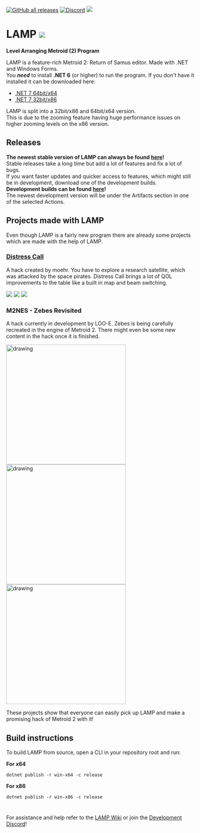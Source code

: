 [![GitHub all releases](https://img.shields.io/github/downloads/ConConner/LAMP/total?color=%232ea043&label=Downloads&style=flat-square)](https://github.com/ConConner/LAMP/releases/tag/Beta) [![Discord](https://img.shields.io/discord/675716572156788776?color=%2347a6ff&label=Dev.%20Discord&logo=Discord&logoColor=%23FFFFFF&style=flat-square)](https://discord.gg/YT6M2rAqqS) [![](https://img.shields.io/badge/Community-Metroid%20Construction-eb7f00?style=flat-square)](https://metroidconstruction.com/)

# LAMP ![](https://i.imgur.com/GU6OWbJ.png)
**Level Arranging Metroid (2) Program**

LAMP is a feature-rich Metroid 2: Return of Samus editor. Made with .NET and Windows Forms.  
You **_need_** to install **.NET 6** (or higher) to run the program. If you don't have it installed it can be downloaded here:
* [.NET 7 64bit/x64](https://dotnet.microsoft.com/en-us/download/dotnet/thank-you/runtime-desktop-7.0.7-windows-x64-installer)
* [.NET 7 32bit/x86](https://dotnet.microsoft.com/en-us/download/dotnet/thank-you/runtime-desktop-7.0.7-windows-x86-installer)

LAMP is split into a 32bit/x86 and 64bit/x64 version.  
This is due to the zooming feature having huge performance issues on higher zooming levels on the x86 version.

## Releases
**The newest stable version of LAMP can always be found [here](https://github.com/ConConner/LAMP/releases)!**  
Stable releases take a long time but add a lot of features and fix a lot of bugs.  
If you want faster updates and quicker access to features, which might still be in development, download one of the development builds.  
**Development builds can be found [here](https://github.com/ConConner/LAMP/actions)!**  
The newest development version will be under the Artifacts section in one of the selected Actions.

## Projects made with LAMP
Even though LAMP is a fairly new program there are already some projects which are made with the help of LAMP.
### [Distress Call](https://metroidconstruction.com/hack.php?id=737)
A hack created by moehr. You have to explore a research satellite, which was attacked by the space pirates. Distress Call brings a lot of QOL improvements to the table
like a built in map and beam switching.  

![](https://i.imgur.com/bI8l4jC.png) ![](https://i.imgur.com/bAJrr1Z.png) ![](https://i.imgur.com/bJwlYXF.png)

### M2NES - Zebes Revisited
A hack currently in development by LOO-E. Zebes is being carefully recreated in the engine of Metroid 2. There might even be some new content
in the hack once it is finished.

<img src="https://cdn.discordapp.com/attachments/370769199653584896/1127734500047212595/Bendezium_Mines-0.png" alt="drawing" width="320"/> <img src="https://cdn.discordapp.com/attachments/370769199653584896/1127734499543883848/norfair-0.png" alt="drawing" width="320"/> <img src="https://cdn.discordapp.com/attachments/370769199653584896/1127734499808120842/tourian-0.png" alt="drawing" width="320"/>

These projects show that everyone can easily pick up LAMP and make a promising hack of Metroid 2 with it!

## Build instructions
To build LAMP from source, open a CLI in your repository root and run:  

**For x64**
```
dotnet publish -r win-x64 -c release
```
**For x86**
```
dotnet publish -r win-x86 -c release
```
#
For assistance and help refer to the [LAMP Wiki](https://github.com/ConConner/LAMP/wiki) or join the [Development Discord](https://discord.gg/YT6M2rAqqS)!
